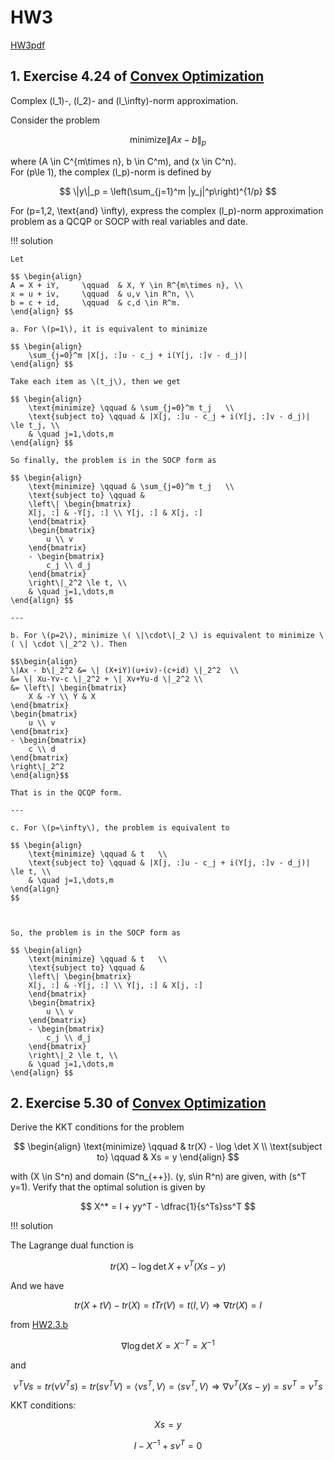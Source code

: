 # HW3

[HW3pdf](../HWpdf/Homework4-Optimization-2024.pdf)


## 1. Exercise 4.24 of [Convex Optimization][textbook]

Complex  \(l_1\)-, \(l_2\)- and \(l_\infty\)-norm approximation.

Consider the problem

$$ \text{minimize} \|Ax - b\|_p $$

where \(A \in C^{m\times n}, b \in C^m\), and \(x \in C^n\).    
For \(p\le 1\), the complex \(l_p\)-norm is defined by

$$ \|y\|_p = \left(\sum_{j=1}^m |y_j|^p\right)^{1/p} $$

For \(p=1,2, \text{and} \infty\), express the complex \(l_p\)-norm approximation problem as a QCQP or SOCP with real variables and date.


!!! solution

    Let 

    $$ \begin{align}
    A = X + iY,     \qquad  & X, Y \in R^{m\times n}, \\
    x = u + iv,     \qquad  & u,v \in R^n, \\
    b = c + id,     \qquad  & c,d \in R^m.
    \end{align} $$

    a. For \(p=1\), it is equivalent to minimize

    $$ \begin{align}
        \sum_{j=0}^m |X[j, :]u - c_j + i(Y[j, :]v - d_j)|
    \end{align} $$

    Take each item as \(t_j\), then we get

    $$ \begin{align}
        \text{minimize} \qquad & \sum_{j=0}^m t_j   \\
        \text{subject to} \qquad & |X[j, :]u - c_j + i(Y[j, :]v - d_j)| \le t_j, \\
        & \quad j=1,\dots,m
    \end{align} $$

    So finally, the problem is in the SOCP form as

    $$ \begin{align}
        \text{minimize} \qquad & \sum_{j=0}^m t_j   \\
        \text{subject to} \qquad & 
        \left\| \begin{bmatrix}
        X[j, :] & -Y[j, :] \\ Y[j, :] & X[j, :]
        \end{bmatrix}
        \begin{bmatrix}
            u \\ v
        \end{bmatrix}
        - \begin{bmatrix}
            c_j \\ d_j
        \end{bmatrix}
        \right\|_2^2 \le t, \\
        & \quad j=1,\dots,m
    \end{align} $$

    ---

    b. For \(p=2\), minimize \( \|\cdot\|_2 \) is equivalent to minimize \( \| \cdot \|_2^2 \). Then

    $$\begin{align}    
    \|Ax - b\|_2^2 &= \| (X+iY)(u+iv)-(c+id) \|_2^2  \\
    &= \| Xu-Yv-c \|_2^2 + \| Xv+Yu-d \|_2^2 \\
    &= \left\| \begin{bmatrix}
        X & -Y \\ Y & X
    \end{bmatrix}
    \begin{bmatrix}
        u \\ v
    \end{bmatrix}
    - \begin{bmatrix}
        c \\ d
    \end{bmatrix}
    \right\|_2^2
    \end{align}$$

    That is in the QCQP form.

    ---

    c. For \(p=\infty\), the problem is equivalent to

    $$ \begin{align}
        \text{minimize} \qquad & t   \\
        \text{subject to} \qquad & |X[j, :]u - c_j + i(Y[j, :]v - d_j)| \le t, \\
        & \quad j=1,\dots,m
    \end{align}
    $$



    So, the problem is in the SOCP form as

    $$ \begin{align}
        \text{minimize} \qquad & t   \\
        \text{subject to} \qquad & 
        \left\| \begin{bmatrix}
        X[j, :] & -Y[j, :] \\ Y[j, :] & X[j, :]
        \end{bmatrix}
        \begin{bmatrix}
            u \\ v
        \end{bmatrix}
        - \begin{bmatrix}
            c_j \\ d_j
        \end{bmatrix}
        \right\|_2 \le t, \\
        & \quad j=1,\dots,m
    \end{align} $$



## 2. Exercise 5.30 of [Convex Optimization][textbook]

Derive the KKT conditions for the problem

$$ \begin{align}
    \text{minimize} \qquad & tr(X) - \log \det X \\
    \text{subject to} \qquad & Xs = y
\end{align} $$

with \(X \in S^n\) and domain \(S^n_{++}\). \(y, s\in R^n\) are given, with \(s^T y=1\).
Verify that the optimal solution is given by

$$ X^* = I + yy^T - \dfrac{1}{s^Ts}ss^T $$


!!! solution

The Lagrange dual function is

$$ tr(X)-\log \det X + \nu^T(Xs-y) $$

And we have 

$$ tr(X + tV) - tr(X) = t Tr(V) = t \langle I, V \rangle \Rightarrow \nabla tr(X) = I$$

from [HW2.3.b](HW2.md#3-exercise-26-of-最优化建模算法与理论)

$$ \nabla \log \det X = X^{-T} = X^{-1} $$

and

$$ \nu^TVs = tr(\nu V^T s) = tr(s\nu^TV) = \langle \nu s^T, V \rangle = \langle s \nu^T, V \rangle \Rightarrow \nabla \nu^T(Xs-y) = s \nu^T = \nu^T s $$

KKT conditions:

$$ Xs=y $$

$$ I - X^{-1} + s\nu^T = 0 $$



[textbook]: ../index.md#ee364a-convex-optimization-i-professor-stephen-boyd-stanford-university
[ref2]: ../index.md#最优化建模算法与理论